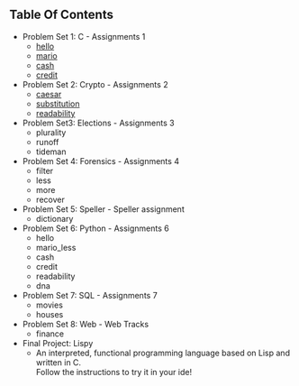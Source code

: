 ## Table Of Contents
- Problem Set 1: C - Assignments 1
    - <a href = "https://github.com/Halston1031/OCW/tree/main/CS50's%20Introduction%20to%20Computer%20Science/Problem%20Set/Problem%20Set%201/Hello">hello</a>
    - <a href = "https://github.com/Halston1031/OCW/tree/main/CS50's%20Introduction%20to%20Computer%20Science/Problem%20Set/Problem%20Set%201/Mario"> mario</a>
    - <a href = "https://github.com/Halston1031/OCW/tree/main/CS50's%20Introduction%20to%20Computer%20Science/Problem%20Set/Problem%20Set%201/Cash">cash</a>
    - <a href = "https://github.com/Halston1031/OCW/tree/main/CS50's%20Introduction%20to%20Computer%20Science/Problem%20Set/Problem%20Set%201/Credit">credit</a>
- Problem Set 2: Crypto - Assignments 2
    - <a href = "https://github.com/Halston1031/OCW/tree/main/CS50's%20Introduction%20to%20Computer%20Science/Problem%20Set/Problem%20Set%202/Caesar">caesar</a>
    - <a href = "https://github.com/Halston1031/OCW/tree/main/CS50's%20Introduction%20to%20Computer%20Science/Problem%20Set/Problem%20Set%202/Substitution">substitution</a>
    - <a href = "https://github.com/Halston1031/OCW/tree/main/CS50's%20Introduction%20to%20Computer%20Science/Problem%20Set/Problem%20Set%202/Readability">readability</a>
- Problem Set3: Elections - Assignments 3
    - plurality
    - runoff
    - tideman
- Problem Set 4: Forensics - Assignments 4
    - filter
    - less
    - more
    - recover
- Problem Set 5: Speller - Speller assignment
    - dictionary
- Problem Set 6: Python - Assignments 6
    - hello
    - mario_less
    - cash
    - credit
    - readability
    - dna
- Problem Set 7: SQL - Assignments 7
    - movies
    - houses
- Problem Set 8: Web - Web Tracks
    - finance
- Final Project: Lispy
    - An interpreted, functional programming language based on Lisp and written in C. <br/> Follow the instructions to try it in your ide!
